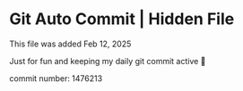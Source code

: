 # Git Auto Commit | Hidden File

This file was added Feb 12, 2025

Just for fun and keeping my daily git commit active 🤪

commit number: 1476213
